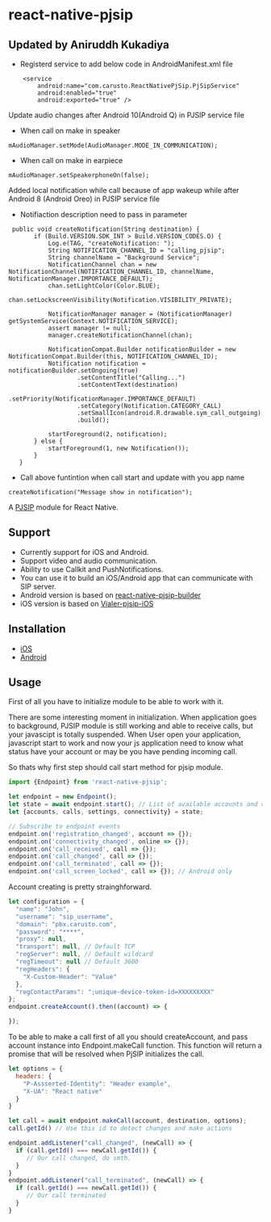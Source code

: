 # react-native-pjsip

## Updated by Aniruddh Kukadiya

 - Registerd service to add below code in AndroidManifest.xml file 

```
    <service
        android:name="com.carusto.ReactNativePjSip.PjSipService"
        android:enabled="true"
        android:exported="true" />
```

Update audio changes after Android 10(Android Q) in PJSIP service file

 - When call on make in speaker
```
mAudioManager.setMode(AudioManager.MODE_IN_COMMUNICATION);
```
 - When call on make in earpiece
 ```
 mAudioManager.setSpeakerphoneOn(false);
 ```
 
Added local notification while call because of app wakeup while after Android 8 (Android Oreo) in PJSIP service file
 
  - Notifiaction description need to pass in parameter
 
 ```
  public void createNotification(String destination) {
        if (Build.VERSION.SDK_INT > Build.VERSION_CODES.O) {
            Log.e(TAG, "createNotification: ");
            String NOTIFICATION_CHANNEL_ID = "calling_pjsip";
            String channelName = "Background Service";
            NotificationChannel chan = new NotificationChannel(NOTIFICATION_CHANNEL_ID, channelName, NotificationManager.IMPORTANCE_DEFAULT);
            chan.setLightColor(Color.BLUE);
            chan.setLockscreenVisibility(Notification.VISIBILITY_PRIVATE);

            NotificationManager manager = (NotificationManager) getSystemService(Context.NOTIFICATION_SERVICE);
            assert manager != null;
            manager.createNotificationChannel(chan);

            NotificationCompat.Builder notificationBuilder = new NotificationCompat.Builder(this, NOTIFICATION_CHANNEL_ID);
            Notification notification = notificationBuilder.setOngoing(true)
                    .setContentTitle("Calling...")
                    .setContentText(destination)
                    .setPriority(NotificationManager.IMPORTANCE_DEFAULT)
                    .setCategory(Notification.CATEGORY_CALL)
                    .setSmallIcon(android.R.drawable.sym_call_outgoing)
                    .build();

            startForeground(2, notification);
        } else {
            startForeground(1, new Notification());
        }
    }
 ```
 
  - Call above funtintion when call start and update with you app name

```
createNotification("Message show in notification");
```



A [PJSIP](http://www.pjsip.org/) module for React Native.

## Support

- Currently support for iOS and Android.
- Support video and audio communication.
- Ability to use Callkit and PushNotifications.
- You can use it to build an iOS/Android app that can communicate with SIP server.
- Android version is based on [react-native-pjsip-builder](https://github.com/datso/react-native-pjsip-builder)
- iOS version is based on [Vialer-pjsip-iOS](https://github.com/VoIPGRID/Vialer-pjsip-iOS)

## Installation

- [iOS](https://github.com/datso/react-native-pjsip/blob/master/docs/installation_ios.md)
- [Android](https://github.com/datso/react-native-pjsip/blob/master/docs/installation_android.md)

## Usage

First of all you have to initialize module to be able to work with it.

There are some interesting moment in initialization.
When application goes to background, PJSIP module is still working and able to receive calls, but your javascipt is totally suspended.
When User open your application, javascript start to work and now your js application need to know what status have your account or may be you have pending incoming call.

So thats why first step should call start method for pjsip module.

```javascript
import {Endpoint} from 'react-native-pjsip';

let endpoint = new Endpoint();
let state = await endpoint.start(); // List of available accounts and calls when RN context is started, could not be empty because Background service is working on Android
let {accounts, calls, settings, connectivity} = state;

// Subscribe to endpoint events
endpoint.on('registration_changed', account => {});
endpoint.on('connectivity_changed', online => {});
endpoint.on('call_received', call => {});
endpoint.on('call_changed', call => {});
endpoint.on('call_terminated', call => {});
endpoint.on('call_screen_locked', call => {}); // Android only
```

Account creating is pretty strainghforward.

```javascript
let configuration = {
  "name": "John",
  "username": "sip_username",
  "domain": "pbx.carusto.com",
  "password": "****",
  "proxy": null,
  "transport": null, // Default TCP
  "regServer": null, // Default wildcard
  "regTimeout": null // Default 3600
  "regHeaders": {
    "X-Custom-Header": "Value"
  },
  "regContactParams": ";unique-device-token-id=XXXXXXXXX"
};
endpoint.createAccount().then((account) => {

});

```

To be able to make a call first of all you should createAccount, and pass account instance into Endpoint.makeCall function.
This function will return a promise that will be resolved when PjSIP initializes the call.

```javascript
let options = {
  headers: {
    "P-Assserted-Identity": "Header example",
    "X-UA": "React native"
  }
}

let call = await endpoint.makeCall(account, destination, options);
call.getId() // Use this id to detect changes and make actions

endpoint.addListener("call_changed", (newCall) => {
  if (call.getId() === newCall.getId()) {
     // Our call changed, do smth.
  }
}
endpoint.addListener("call_terminated", (newCall) => {
  if (call.getId() === newCall.getId()) {
     // Our call terminated
  }
}
```

